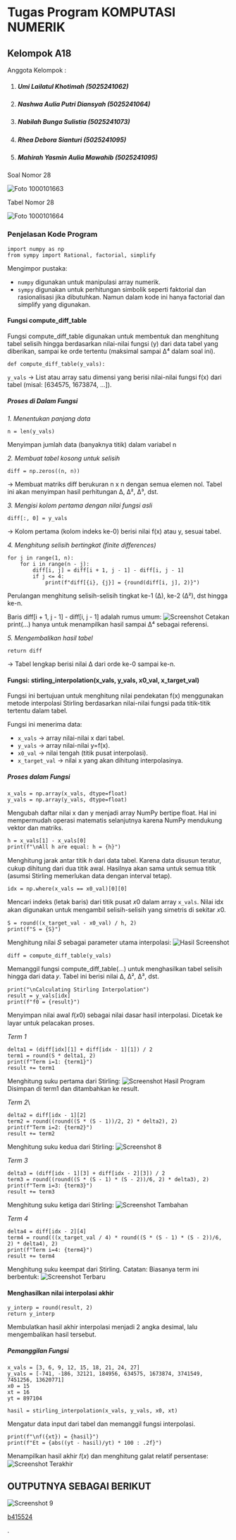 # Tugas Program KOMPUTASI NUMERIK #

## Kelompok A18 ##

Anggota Kelompok : 
1. ##### Umi Lailatul Khotimah (5025241062)
2. ##### Nashwa Aulia Putri Diansyah (5025241064)
3. ##### Nabilah Bunga Sulistia (5025241073)
4. ##### Rhea Debora Sianturi (5025241095)
5. ##### Mahirah Yasmin Aulia Mawahib (5025241095)

Soal Nomor 28

![Foto 1000101663](https://raw.githubusercontent.com/nabilahbungaa/TugasProgram073KomnumA18/main/1000101663.jpg)

Tabel Nomor 28

![Foto 1000101664](https://raw.githubusercontent.com/nabilahbungaa/TugasProgram073KomnumA18/main/1000101664.jpg)


### Penjelasan Kode Program ###

```
import numpy as np
from sympy import Rational, factorial, simplify
```
Mengimpor pustaka:
- ```numpy``` digunakan untuk manipulasi array numerik.
- ```sympy``` digunakan untuk perhitungan simbolik seperti faktorial dan rasionalisasi jika dibutuhkan. Namun dalam kode ini hanya factorial dan simplify yang digunakan.

#### Fungsi compute_diff_table ####
Fungsi compute_diff_table digunakan untuk membentuk dan menghitung tabel selisih hingga berdasarkan nilai-nilai fungsi (y) dari data tabel yang diberikan, sampai ke orde tertentu (maksimal sampai ∆⁴ dalam soal ini).

```
def compute_diff_table(y_vals):
```
```y_vals``` → List atau array satu dimensi yang berisi nilai-nilai fungsi f(x) dari tabel (misal: [634575, 1673874, ...]).

##### Proses di Dalam Fungsi #####

*1. Menentukan panjang data*
```
n = len(y_vals) 
```
Menyimpan jumlah data (banyaknya titik) dalam variabel n

*2. Membuat tabel kosong untuk selisih*
```
diff = np.zeros((n, n))
```
→ Membuat matriks diff berukuran n x n dengan semua elemen nol. Tabel ini akan menyimpan hasil perhitungan ∆, ∆², ∆³, dst.

*3. Mengisi kolom pertama dengan nilai fungsi asli*
```
diff[:, 0] = y_vals
```
→ Kolom pertama (kolom indeks ke-0) berisi nilai f(x) atau y, sesuai tabel.

*4. Menghitung selisih bertingkat (finite differences)*
```
for j in range(1, n):
    for i in range(n - j):
        diff[i, j] = diff[i + 1, j - 1] - diff[i, j - 1]
        if j <= 4:
            print(f"diff[{i}, {j}] = {round(diff[i, j], 2)}")
```
Perulangan menghitung selisih-selisih tingkat ke-1 (∆), ke-2 (∆²), dst hingga ke-n.

Baris diff[i + 1, j - 1] - diff[i, j - 1] adalah rumus umum:
![Screenshot](https://raw.githubusercontent.com/nabilahbungaa/TugasProgram073KomnumA18/main/Screenshot%202025-06-08%20171607.png)
Cetakan print(...) hanya untuk menampilkan hasil sampai ∆⁴ sebagai referensi.

*5. Mengembalikan hasil tabel*
```
return diff
```
→ Tabel lengkap berisi nilai ∆ dari orde ke-0 sampai ke-n.

#### Fungsi: stirling_interpolation(x_vals, y_vals, x0_val, x_target_val) ####

Fungsi ini bertujuan untuk menghitung nilai pendekatan f(x) menggunakan metode interpolasi Stirling berdasarkan nilai-nilai fungsi pada titik-titik tertentu dalam tabel.

Fungsi ini menerima data:
- ```x_vals``` → array nilai-nilai x dari tabel.
- ```y_vals``` → array nilai-nilai y=f(x).
- ```x0_val``` → nilai tengah (titik pusat interpolasi).
- ```x_target_val``` → nilai x yang akan dihitung interpolasinya.

##### Proses dalam Fungsi #####

```
x_vals = np.array(x_vals, dtype=float)
y_vals = np.array(y_vals, dtype=float)
```
Mengubah daftar nilai x dan y menjadi array NumPy bertipe float. Hal ini mempermudah operasi matematis selanjutnya karena NumPy mendukung vektor dan matriks.

```
h = x_vals[1] - x_vals[0]
print(f"\nAll h are equal: h = {h}")
```
Menghitung jarak antar titik ℎ dari data tabel. Karena data disusun teratur, cukup dihitung dari dua titik awal. Hasilnya akan sama untuk semua titik (asumsi Stirling memerlukan data dengan interval tetap).

```
idx = np.where(x_vals == x0_val)[0][0]
```
Mencari indeks (letak baris) dari titik pusat 𝑥0 dalam array ```x_vals```. Nilai idx akan digunakan untuk mengambil selisih-selisih yang simetris di sekitar 𝑥0.

```
S = round((x_target_val - x0_val) / h, 2)
print(f"S = {S}")
```
Menghitung nilai 𝑆 sebagai parameter utama interpolasi:
​![Hasil Screenshot](https://raw.githubusercontent.com/nabilahbungaa/TugasProgram073KomnumA18/main/Screenshot%202025-06-08%20181947.png)

```
diff = compute_diff_table(y_vals)
```
Memanggil fungsi compute_diff_table(...) untuk menghasilkan tabel selisih hingga dari data 𝑦. Tabel ini berisi nilai ∆, ∆², ∆³, dst.

```
print("\nCalculating Stirling Interpolation")
result = y_vals[idx]
print(f"f0 = {result}")
```
Menyimpan nilai awal 𝑓(𝑥0) sebagai nilai dasar hasil interpolasi. Dicetak ke layar untuk pelacakan proses.

*Term 1*
```
delta1 = (diff[idx][1] + diff[idx - 1][1]) / 2
term1 = round(S * delta1, 2)
print(f"Term i=1: {term1}")
result += term1
```
Menghitung suku pertama dari Stirling:
![Screenshot Hasil Program](https://raw.githubusercontent.com/nabilahbungaa/TugasProgram073KomnumA18/main/Screenshot%202025-06-08%20183255.png)
Disimpan di term1 dan ditambahkan ke result.

*Term 2*\
```
delta2 = diff[idx - 1][2]
term2 = round((round((S * (S - 1))/2, 2) * delta2), 2)
print(f"Term i=2: {term2}")
result += term2
```
Menghitung suku kedua dari Stirling:
![Screenshot 8](https://raw.githubusercontent.com/nabilahbungaa/TugasProgram073KomnumA18/main/Screenshot%202025-06-08%20190329.png)

*Term 3*
```
delta3 = (diff[idx - 1][3] + diff[idx - 2][3]) / 2
term3 = round((round((S * (S - 1) * (S - 2))/6, 2) * delta3), 2)
print(f"Term i=3: {term3}")
result += term3
```
Menghitung suku ketiga dari Stirling:
![Screenshot Tambahan](https://raw.githubusercontent.com/nabilahbungaa/TugasProgram073KomnumA18/main/Screenshot%202025-06-08%20184459.png)

*Term 4*
```
delta4 = diff[idx - 2][4]
term4 = round(((x_target_val / 4) * round((S * (S - 1) * (S - 2))/6, 2) * delta4), 2)
print(f"Term i=4: {term4}")
result += term4
```
Menghitung suku keempat dari Stirling. Catatan:
Biasanya term ini berbentuk:
![Screenshot Terbaru](https://raw.githubusercontent.com/nabilahbungaa/TugasProgram073KomnumA18/main/Screenshot%202025-06-08%20184926.png)

#### Menghasilkan nilai interpolasi akhir #####
```
y_interp = round(result, 2)
return y_interp
```
Membulatkan hasil akhir interpolasi menjadi 2 angka desimal, lalu mengembalikan hasil tersebut.

##### Pemanggilan Fungsi #####
```
x_vals = [3, 6, 9, 12, 15, 18, 21, 24, 27]
y_vals = [-741, -186, 32121, 184956, 634575, 1673874, 3741549, 7451256, 13620771]
x0 = 15
xt = 16
yt = 897104

hasil = stirling_interpolation(x_vals, y_vals, x0, xt)
```
Mengatur data input dari tabel dan memanggil fungsi interpolasi.

```
print(f"\nf({xt}) = {hasil}")
print(f"Et = {abs((yt - hasil)/yt) * 100 : .2f}")
```
Menampilkan hasil akhir 𝑓(𝑥) dan menghitung galat relatif persentase:
![Screenshot Terakhir](https://raw.githubusercontent.com/nabilahbungaa/TugasProgram073KomnumA18/main/Screenshot%202025-06-08%20185545.png)

## OUTPUTNYA SEBAGAI BERIKUT

![Screenshot 9](https://raw.githubusercontent.com/nabilahbungaa/TugasProgram073KomnumA18/main/Screenshot%202025-06-08%20192222.png)


[b415524](https://github.com/nabilahbungaa/TugasProgram073KomnumA18/commit/b41552422bf6ce2d28cf88afa98dd0e0a660ccf6)






 .









